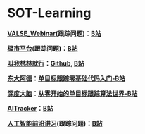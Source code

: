 # SOT-Learning




**[VALSE_Webinar](https://space.bilibili.com/562085182/)(跟踪问题)：[B站](https://space.bilibili.com/562085182/search/video?keyword=%E8%B7%9F%E8%B8%AA)**

**[极市平台](https://space.bilibili.com/85300886/)(跟踪问题)：[B站](https://space.bilibili.com/85300886/search/video?keyword=%E8%B7%9F%E8%B8%AA)**

**[叫我林林就行](https://space.bilibili.com/209664735/)：[Github](https://github.com/HonglinChu), [B站](https://space.bilibili.com/209664735/)**

**[东大阿德](https://space.bilibili.com/6794832/)：[单目标跟踪零基础代码入门-B站](https://space.bilibili.com/6794832/channel/collectiondetail?sid=400776)**

**[深度大脑](https://space.bilibili.com/9456738)：[从零开始的单目标跟踪算法世界-B站](https://www.bilibili.com/video/BV1WK4y1C7JG)**

**[AITracker](https://space.bilibili.com/8948069)：[B站](https://space.bilibili.com/8948069)**

**[人工智能前沿讲习](https://bbs.sffai.com/)(跟踪问题)：[B站](https://space.bilibili.com/388690539/search/video?keyword=%E8%B7%9F%E8%B8%AA)**
